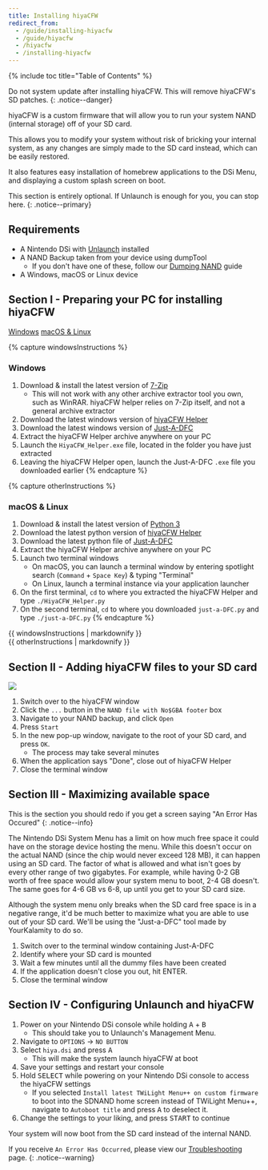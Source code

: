```yaml
---
title: Installing hiyaCFW
redirect_from:
  - /guide/installing-hiyacfw
  - /guide/hiyacfw
  - /hiyacfw
  - /installing-hiyacfw
---
```


{% include toc title="Table of Contents" %}

Do not system update after installing hiyaCFW. This will remove hiyaCFW's SD patches.
{: .notice--danger}

hiyaCFW is a custom firmware that will allow you to run your system NAND (internal storage) off of your SD card.

This allows you to modify your system without risk of bricking your internal system, as any changes are simply made to the SD card instead, which can be easily restored.

It also features easy installation of homebrew applications to the DSi Menu, and displaying a custom splash screen on boot.

This section is entirely optional. If Unlaunch is enough for you, you can stop here.
{: .notice--primary}

## Requirements
- A Nintendo DSi with [Unlaunch](/installing-unlaunch) installed
- A NAND Backup taken from your device using dumpTool
   - If you don't have one of these, follow our [Dumping NAND](dumping-nand) guide
- A Windows, macOS or Linux device

## Section I - Preparing your PC for installing hiyaCFW

<a class="tablinks btn btn--large btn--info delink" id="windows" href="#windowsInstructions" onclick="openTab(event, 'windowsInstructions')">Windows</a>
<a class="tablinks btn btn--large btn--info delink" id="other" href="#otherInstructions" onclick="openTab(event, 'otherInstructions')">macOS & Linux</a>

{% capture windowsInstructions %}
### Windows

1. Download & install the latest version of [7-Zip](https://www.7-zip.org/download.html)
   - This will not work with any other archive extractor tool you own, such as WinRAR. hiyaCFW helper relies on 7-Zip itself, and not a general archive extractor
1. Download the latest windows version of [hiyaCFW Helper](https://github.com/mondul/HiyaCFW-Helper/releases)
1. Download the latest windows version of [Just-A-DFC](https://github.com/yourkalamity/just-a-dfc/releases)
1. Extract the hiyaCFW Helper archive anywhere on your PC
1. Launch the `HiyaCFW_Helper.exe` file, located in the folder you have just extracted
1. Leaving the hiyaCFW Helper open, launch the Just-A-DFC `.exe` file you downloaded earlier
{% endcapture %}

{% capture otherInstructions %}
### macOS & Linux

1. Download & install the latest version of [Python 3](https://www.python.org/downloads/)
1. Download the latest python version of [hiyaCFW Helper](https://github.com/mondul/HiyaCFW-Helper/releases)
1. Download the latest python file of [Just-A-DFC](https://github.com/yourkalamity/just-a-dfc/releases)
1. Extract the hiyaCFW Helper archive anywhere on your PC
1. Launch two terminal windows
   - On macOS, you can launch a terminal window by entering spotlight search (`Command` + `Space Key`) & typing "Terminal"
   - On Linux, launch a terminal instance via your application launcher
1. On the first terminal, `cd` to where you extracted the hiyaCFW Helper and type `./HiyaCFW_Helper.py`
1. On the second terminal, `cd` to where you downloaded `just-a-DFC.py` and type `./just-a-DFC.py`
{% endcapture %}

<div id="windowsInstructions" class="blanktabcontent">{{ windowsInstructions | markdownify }}</div>
<div id="otherInstructions" class="blanktabcontent">{{ otherInstructions | markdownify }}</div>

<script>
	let tabcontent = document.getElementsByClassName("blanktabcontent");
	let tablinks = document.getElementsByClassName("tablinks");

	function openTab(evt, tabName) {
		let element;

		for (element of tabcontent) {
			element.style.display = "none";
		}

		for (element of tablinks) {
			element.className = element.className.replace("btn--primary", "btn--info");
			if (!element.className.includes('btn--info'))
				element.className += " btn--info";
		}

		document.getElementById(tabName).style.display = "block";
		evt.currentTarget.className = evt.currentTarget.className.replace("btn--info", "btn--primary");
	}

	// Remove links from tab buttons
	for(a of tablinks) {
		a.href = "javascript:void(0);";
	}

	// Open the tab for the current OS
	if(navigator.platform.includes("Win"))
		document.getElementById("windows").click();
	else
		document.getElementById("other").click();
</script>

## Section II - Adding hiyaCFW files to your SD card
![](https://image.ibb.co/hhzKRL/Screen-Shot-2018-10-18-at-16-30-18.png)

1. Switch over to the hiyaCFW window
1. Click the `...` button in the `NAND file with No$GBA footer` box
1. Navigate to your NAND backup, and click `Open`
1. Press `Start`
1. In the new pop-up window, navigate to the root of your SD card, and press `OK`.
   - The process may take several minutes
1. When the application says "Done", close out of hiyaCFW Helper
1. Close the terminal window

## Section III - Maximizing available space

This is the section you should redo if you get a screen saying "An Error Has Occured"
{: .notice--info}

The Nintendo DSi System Menu has a limit on how much free space it could have on the storage device hosting the menu. While this doesn't occur on the actual NAND (since the chip would never exceed 128 MB), it can happen using an SD card. The factor of what is allowed and what isn't goes by every other range of two gigabytes. For example, while having 0-2 GB worth of free space would allow your system menu to boot, 2-4 GB doesn't. The same goes for 4-6 GB vs 6-8, up until you get to your SD card size.

Although the system menu only breaks when the SD card free space is in a negative range, it'd be much better to maximize what you are able to use out of your SD card. We'll be using the "Just-a-DFC" tool made by YourKalamity to do so.

1. Switch over to the terminal window containing Just-A-DFC
1. Identify where your SD card is mounted
1. Wait a few minutes until all the dummy files have been created
1. If the application doesn't close you out, hit ENTER.
1. Close the terminal window

## Section IV - Configuring Unlaunch and hiyaCFW

1. Power on your Nintendo DSi console while holding <kbd>A</kbd> + <kbd>B</kbd>
   - This should take you to Unlaunch's Management Menu.
1. Navigate to `OPTIONS` -> `NO BUTTON`
1. Select `hiya.dsi` and press <kbd>A</kbd>
   - This will make the system launch hiyaCFW at boot
1. Save your settings and restart your console
1. Hold <kbd>SELECT</kbd> while powering on your Nintendo DSi console to access the hiyaCFW settings
   - If you selected `Install latest TWiLight Menu++ on custom firmware` to boot into the SDNAND home screen instead of TWiLight Menu++, navigate to `Autoboot title` and press <kbd>A</kbd> to deselect it.
1. Change the settings to your liking, and press <kbd>START</kbd> to continue

Your system will now boot from the SD card instead of the internal NAND.

If you receive `An Error Has Occurred`, please view our [Troubleshooting](troubleshooting) page.
{: .notice--warning}
